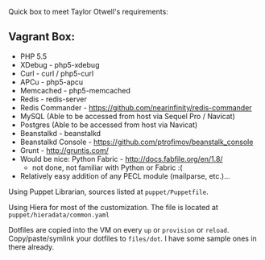 Quick box to meet Taylor Otwell's requirements:

Vagrant Box:
------------
* PHP 5.5
* XDebug - php5-xdebug
* Curl - curl / php5-curl
* APCu - php5-apcu
* Memcached - php5-memcached
* Redis - redis-server
* Redis Commander - https://github.com/nearinfinity/redis-commander
* MySQL (Able to be accessed from host via Sequel Pro / Navicat)
* Postgres (Able to be accessed from host via Navicat)
* Beanstalkd - beanstalkd
* Beanstalkd Console - https://github.com/ptrofimov/beanstalk_console
* Grunt - http://gruntjs.com/
* Would be nice: Python Fabric - http://docs.fabfile.org/en/1.8/
    * not done, not familiar with Python or Fabric :(
* Relatively easy addition of any PECL module (mailparse, etc.)...

Using Puppet Librarian, sources listed at `puppet/Puppetfile`.

Using Hiera for most of the customization. The file is located at `puppet/hieradata/common.yaml`

Dotfiles are copied into the VM on every `up` or `provision` or `reload`. Copy/paste/symlink your dotfiles to
`files/dot`. I have some sample ones in there already.
